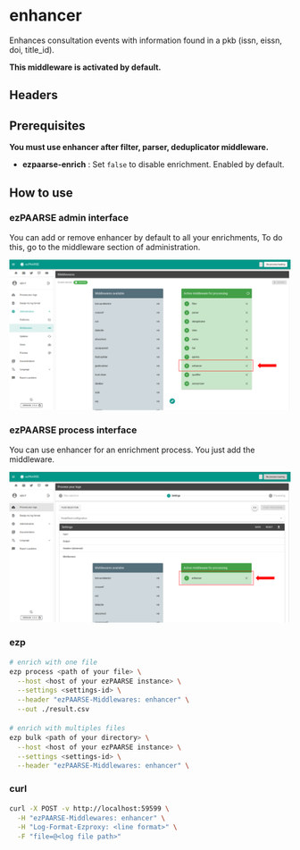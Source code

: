 # enhancer

Enhances consultation events with information found in a pkb (issn, eissn, doi, title_id).

**This middleware is activated by default.**

## Headers

## Prerequisites

**You must use enhancer after filter, parser, deduplicator middleware.**

+ **ezpaarse-enrich** : Set ``false`` to disable enrichment. Enabled by default.

## How to use

### ezPAARSE admin interface

You can add or remove enhancer by default to all your enrichments, To do this, go to the middleware section of administration.

![image](./docs/admin-interface.png)

### ezPAARSE process interface

You can use enhancer for an enrichment process. You just add the middleware.

![image](./docs/process-interface.png)

### ezp

```bash
# enrich with one file
ezp process <path of your file> \
  --host <host of your ezPAARSE instance> \
  --settings <settings-id> \
  --header "ezPAARSE-Middlewares: enhancer" \
  --out ./result.csv

# enrich with multiples files
ezp bulk <path of your directory> \
  --host <host of your ezPAARSE instance> \
  --settings <settings-id> \
  --header "ezPAARSE-Middlewares: enhancer" \

```

### curl

```bash
curl -X POST -v http://localhost:59599 \
  -H "ezPAARSE-Middlewares: enhancer" \
  -H "Log-Format-Ezproxy: <line format>" \
  -F "file=@<log file path>"

```
